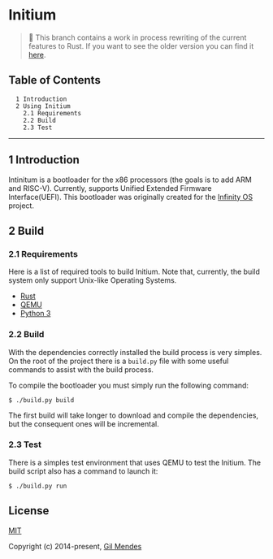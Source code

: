 # Initium

> 🚨 This branch contains a work in process rewriting of the current features to Rust. If you want to see the older version you can find it [here](https://github.com/gil0mendes/Initium).

## Table of Contents

```text
  1 Introduction
  2 Using Initium
    2.1 Requirements
    2.2 Build
    2.3 Test
```

---

## 1 Introduction

Intinitum is a bootloader for the x86 processors (the goals is to add ARM and RISC-V). Currently, supports Unified Extended Firmware Interface(UEFI). This bootloader was originally created for the [Infinity OS](https://github.com/gil0mendes/Infinity-OS) project.

## 2 Build

### 2.1 Requirements

Here is a list of required tools to build Initium. Note that, currently, the build system only support Unix-like Operating Systems.

-   [Rust](https://www.rust-lang.org/)
-   [QEMU](https://www.qemu.org/)
-   [Python 3](https://www.python.org/)

### 2.2 Build

With the dependencies correctly installed the build process is very simples. On the root of the project there is a `build.py` file with some useful commands to assist with the build process.

To compile the bootloader you must simply run the following command:

```shell
$ ./build.py build
```

The first build will take longer to download and compile the dependencies, but the consequent ones will be incremental.

### 2.3 Test

There is a simples test environment that uses QEMU to test the Initium. The build script also has a command to launch it:

```shell
$ ./build.py run
```

## License

[MIT](https://opensource.org/licenses/MIT)

Copyright (c) 2014-present, [Gil Mendes](https://gil0mendes.io)
